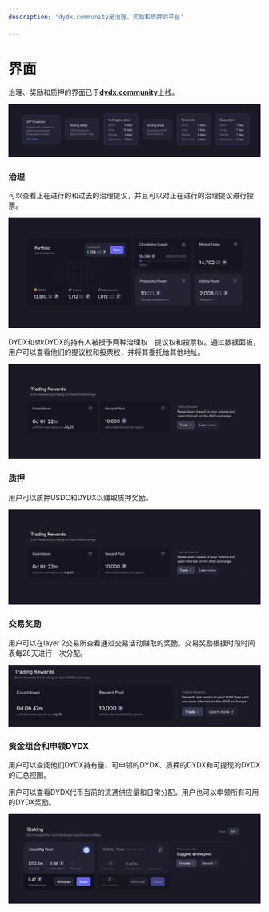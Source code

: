 ```yaml
---
description: 'dydx.community是治理、奖励和质押的平台'

---
```


# 界面

治理、奖励和质押的界面已于[**dydx.community**](https://dydx.community)上线。

![赚取和申领奖励，或对提议进行投票](../.gitbook/assets/image%20%2852%29.png)

### 治理

可以查看正在进行的和过去的治理提议，并且可以对正在进行的治理提议进行投票。

![跟踪提议状况和变更的投票](../.gitbook/assets/image%20%2816%29.png)

DYDX和stkDYDX的持有人被授予两种治理权：提议权和投票权。通过数据面板，用户可以查看他们的提议权和投票权，并将其委托给其他地址。

![委托您的提议权和投票权](../.gitbook/assets/image%20%2814%29%20%281%29.png)

### 质押

用户可以质押USDC和DYDX以赚取质押奖励。

![接受奖励的质押资金](../.gitbook/assets/image%20%2817%29.png)

### 交易奖励

用户可以在layer 2交易所查看通过交易活动赚取的奖励。交易奖励根据时段时间表每28天进行一次分配。

![交易以获得奖励](../.gitbook/assets/image%20%281%29.png)

### 资金组合和申领DYDX

用户可以查阅他们DYDX持有量、可申领的DYDX、质押的DYDX和可提现的DYDX的汇总视图。

用户可以查看DYDX代币当前的流通供应量和日常分配。用户也可以申领所有可用的DYDX奖励。

![申领奖励](../.gitbook/assets/image%20%2815%29.png)

